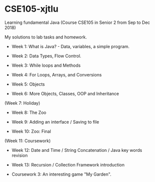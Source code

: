 # CSE105-xjtlu
Learning fundamental Java  (Course CSE105 in Senior 2 from Sep to Dec 2018)

My solutions to lab tasks and homework.

- Week 1: What is Java? - Data, variables, a simple program.

- Week 2: Data Types, Flow Control.

- Week 3: While loops and Methods

- Week 4: For Loops, Arrays, and Conversions

- Week 5: Objects

- Week 6: More Objects, Classes, OOP and Inheritance

(Week 7: Holiday)

- Week 8: The Zoo

- Week 9: Adding an interface / Saving to file

- Week 10: Zoo: Final

(Week 11: Coursework)

- Week 12: Date and Time / String Concatenation / Java key words revision

- Week 13: Recursion / Collection Framework introduction

- Coursework 3: An interesting game "My Garden".
